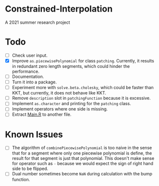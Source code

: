 # Constrained-Interpolation
A 2021 summer research project

# Todo
- [ ] Check user input.
- [x] Improve `as.piecewisePolynomial` for class `patching`. Currently, it results in redundant zero length segments, which could hinder the performance.
- [ ] Documentation.
- [ ] Turn it into a package.
- [ ] Experiment more with `solve.beta.cholesky`, which could be faster than KKT, but currently, it does not behave like KKT.
- [ ] Remove `description` slot in `patchingFunction` because it is excessive.
- [ ] Implement `as.character` and printing for the `patching` class.
- [ ] Implement operators where one side is missing.
- [ ] Extract [Main.R](Main.R) to another file.

# Known Issues
- [ ] The algorithm of `combinePiecewisePolynomial` is too naive in the sense that for a segment where only one piecewise polynomial is define, the result for that segment is just that polynomial. This doesn't make sense for operator such as `-` because we would expect the sign of right hand side to be flipped.
- [ ] Dual number sometimes become `NaN` during calculation with the bump function.